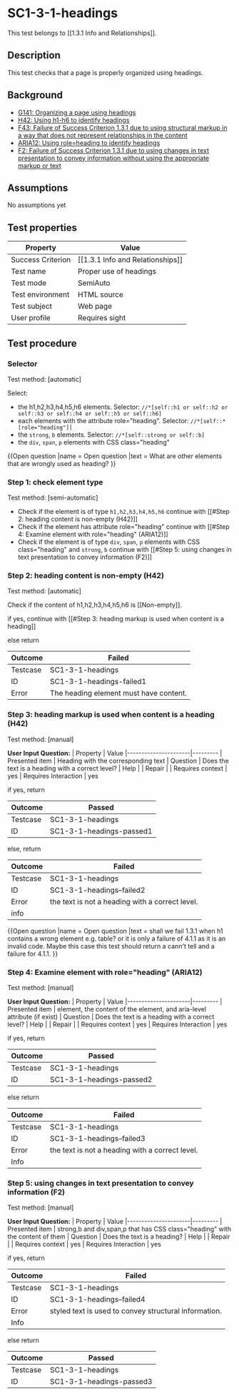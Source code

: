 
# SC1-3-1-headings

This test belongs to [[1.3.1 Info and Relationships]].


## Description
This test checks that a page is properly organized using headings.


## Background
- [G141: Organizing a page using headings](http://www.w3.org/TR/2015/NOTE-WCAG20-TECHS-20150226/G141)
- [H42: Using h1-h6 to identify headings](http://www.w3.org/TR/2015/NOTE-WCAG20-TECHS-20150226/H42)
- [F43: Failure of Success Criterion 1.3.1 due to using structural markup in a way that does not represent relationships in the content](http://www.w3.org/TR/2015/NOTE-WCAG20-TECHS-20150226/F43.html)
- [ARIA12: Using role=heading to identify headings](http://www.w3.org/TR/2015/NOTE-WCAG20-TECHS-20150226/ARIA12)
- [F2: Failure of Success Criterion 1.3.1 due to using changes in text presentation to convey information without using the appropriate markup or text](http://www.w3.org/TR/2015/NOTE-WCAG20-TECHS-20150226/F2.html)


## Assumptions
No assumptions yet


## Test properties
| Property          | Value
|-------------------|----
| Success Criterion | [[1.3.1 Info and Relationships]]
| Test name         | Proper use of headings
| Test mode         | SemiAuto
| Test environment  | HTML source
| Test subject      | Web page
| User profile      | Requires sight


## Test procedure

### Selector
Test method: [automatic]

Select:

- the h1,h2,h3,h4,h5,h6 elements. Selector: `//*[self::h1 or self::h2 or self::h3 or self::h4 or self::h5 or self::h6]`
- each elements with the attribute role="heading". Selector: `//*[self::*[role="heading"]]`
- the `strong`, `b` elements. Selector: `//*[self::strong or self::b]`
- the `div`, `span`, `p` elements with CSS class="heading"

{{Open question
|name = Open question
|text = What are other elements that are wrongly used as heading?
}}
### Step 1: check element type
Test method: [semi-automatic]

- Check if the element is of type `h1,h2,h3,h4,h5,h6` continue with [[#Step 2: heading content is non-empty (H42)]]
- Check if the element has attribute role="heading" continue with [[#Step 4: Examine element with role="heading" (ARIA12)]]
- Check if the element is of type `div`, `span`, `p` elements with CSS class="heading" and  `strong`, `b` continue with [[#Step 5: using changes in text presentation to convey information (F2)]]


### Step 2: heading content is non-empty (H42)
Test method: [automatic]

Check if the content of h1,h2,h3,h4,h5,h6 is [[Non-empty]].

if yes, continue with [[#Step 3: heading markup is used when content is a heading]]

else return

| Outcome  | Failed
|----------|-----
| Testcase | SC1-3-1-headings
| ID       | SC1-3-1-headings-failed1
| Error    | The heading element must have content.

### Step 3: heading markup is used when content is a heading (H42)
Test method: [manual]

**User Input Question:**
| Property             | Value
|----------------------|---------
| Presented item       | Heading with the corresponding text
| Question             | Does the text is a heading with a correct level?
| Help                 |
| Repair               |
| Requires context     | yes
| Requires Interaction | yes

if yes, return

| Outcome  | Passed
|----------|-----
| Testcase | SC1-3-1-headings
| ID       | SC1-3-1-headings-passed1

else, return

| Outcome  | Failed
|----------|-----
| Testcase | SC1-3-1-headings
| ID       | SC1-3-1-headings–failed2
| Error    | the text is not a heading with a correct level.
| info     |

{{Open question
|name = Open question
|text = shall we fail 1.3.1 when h1 contains a wrong element e.g. table? or it is only a failure of 4.1.1 as it is an invalid code. Maybe this case this test should return a cann't tell and a failure for 4.1.1.
}}
### Step 4: Examine element with role="heading" (ARIA12)
Test method: [manual]

**User Input Question:**
| Property             | Value
|----------------------|---------
| Presented item       | element, the content of the element, and aria-level attribute (if exist)
| Question             | Does the text is a heading with a correct level?
| Help                 |
| Repair               |
| Requires context     | yes
| Requires Interaction | yes

if yes, return

| Outcome  | Passed
|----------|-----
| Testcase | SC1-3-1-headings
| ID       | SC1-3-1-headings-passed2

else return

| Outcome  | Failed
|----------|-----
| Testcase | SC1-3-1-headings
| ID       | SC1-3-1-headings–failed3
| Error    | the text is not a heading with a correct level.
| Info     |

### Step 5: using changes in text presentation to convey information (F2)
Test method: [manual]

**User Input Question:**
| Property             | Value
|----------------------|---------
| Presented item       | strong,b and div,span,p that has CSS class="heading" with the content of them
| Question             | Does the text is a heading?
| Help                 |
| Repair               |
| Requires context     | yes
| Requires Interaction | yes

if yes, return

| Outcome  | Failed
|----------|-----
| Testcase | SC1-3-1-headings
| ID       | SC1-3-1-headings–failed4
| Error    | styled text is used to convey structural information.
| Info     |

else return

| Outcome  | Passed
|----------|-----
| Testcase | SC1-3-1-headings
| ID       | SC1-3-1-headings-passed3
